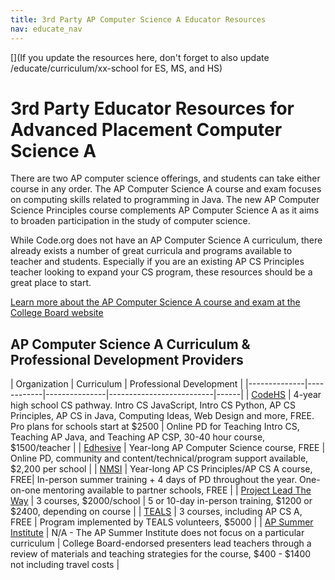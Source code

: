 ```yaml
---
title: 3rd Party AP Computer Science A Educator Resources
nav: educate_nav
---
```


[](If you update the resources here, don't forget to also update /educate/curriculum/xx-school for ES, MS, and HS)

# 3rd Party Educator Resources for Advanced Placement Computer Science A

There are two AP computer science offerings, and students can take either course in any order. The AP Computer Science
A course and exam focuses on computing skills related to programming in Java. The new AP Computer Science Principles
course complements AP Computer Science A as it aims to broaden participation in the study of computer science.

While Code.org does not have an AP Computer Science A curriculum, there already exists a number of great curricula and programs 
available to teacher and students. Especially if you are an existing AP CS Principles teacher looking
to expand your CS program, these resources should be a great place to start. 

[Learn more about the AP Computer Science A course and exam at the College Board website](https://apstudent.collegeboard.org/apcourse/ap-computer-science-a)

## AP Computer Science A Curriculum & Professional Development Providers

| Organization | Curriculum | Professional Development |
|--------------|------------|---------------|--------------------------|------|
| [CodeHS](https://codehs.com) | 4-year high school CS pathway. Intro CS JavaScript, Intro CS Python, AP CS Principles, AP CS in Java, Computing Ideas, Web Design and more, FREE. Pro plans for schools start at $2500 | Online PD for Teaching Intro CS, Teaching AP Java, and Teaching AP CSP, 30-40 hour course, $1500/teacher |
| [Edhesive](https://edhesive.com/) | Year-long AP Computer Science course, FREE | Online PD, community and content/technical/program support available, $2,200 per school |
| [NMSI](http://www.nms.org/) | Year-long AP CS Principles/AP CS A course, FREE| In-person summer training + 4 days of PD throughout the year. One-on-one mentoring available to partner schools, FREE |
| [Project Lead The Way](https://www.pltw.org/our-programs/pltw-computer-science/pltw-computer-science-curriculum) | 3 courses, $2000/school | 5 or 10-day in-person training, $1200 or $2400, depending on course |
| [TEALS](http://www.tealsk12.org/schools/) | 3 courses, including AP CS A, FREE | Program implemented by TEALS volunteers, $5000 |
| [AP Summer Institute](http://apcentral.collegeboard.com/apc/public/professional_development/workshops/computer_science/232463.html) | N/A - The AP Summer Institute does not focus on a particular curriculum | College Board-endorsed presenters lead teachers through a review of materials and teaching strategies for the course, $400 - $1400 not including travel costs | 
